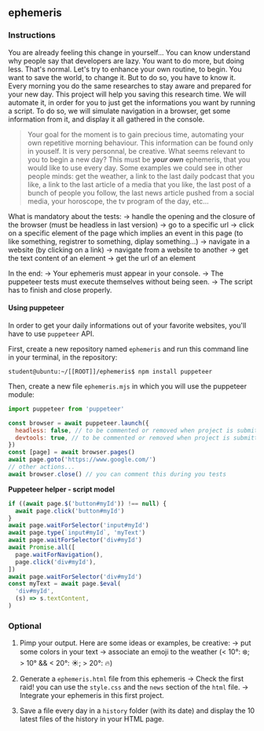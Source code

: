 ## ephemeris

### Instructions

You are already feeling this change in yourself... You can know understand why people say that developers are lazy. You want to do more, but doing less. That's normal.
Let's try to enhance your own routine, to begin.
You want to save the world, to change it. But to do so, you have to know it. Every morning you do the same researches to stay aware and prepared for your new day. This project will help you saving this research time. We will automate it, in order for you to just get the informations you want by running a script. To do so, we will simulate navigation in a browser, get some information from it, and display it all gathered in the console.

> Your goal for the moment is to gain precious time, automating your own repetitive morning behaviour.
> This information can be found only in youself. It is very personnal, be creative. What seems relevant to you to begin a new day? This must be ***your own*** ephemeris, that you would like to use every day.
> Some examples we could see in other people minds: get the weather, a link to the last daily podcast that you like, a link to the last article of a media that you like, the last post of a bunch of people you follow, the last news article pushed from a social media, your horoscope, the tv program of the day, etc...

What is mandatory about the tests:
-> handle the opening and the closure of the browser (must be headless in last version)
-> go to a specific url
-> click on a specific element of the page which implies an event in this page (to like something, registrer to something, diplay something...)
-> navigate in a website (by clicking on a link)
-> navigate from a website to another
-> get the text content of an element
-> get the url of an element

In the end:
-> Your ephemeris must appear in your console.
-> The puppeteer tests must execute themselves without being seen.
-> The script has to finish and close properly.

#### Using puppeteer

In order to get your daily informations out of your favorite websites, you'll have to use `puppeteer` API.

First, create a new repository named `ephemeris` and run this command line in your terminal, in the repository:
```console
student@ubuntu:~/[[ROOT]]/ephemeris$ npm install puppeteer
```

Then, create a new file `ephemeris.mjs` in which you will use the puppeteer module:
```js
import puppeteer from 'puppeteer'

const browser = await puppeteer.launch({
  headless: false, // to be commented or removed when project is submitted
  devtools: true, // to be commented or removed when project is submitted
})
const [page] = await browser.pages()
await page.goto('https://www.google.com/')
// other actions...
await browser.close() // you can comment this during you tests
```

**Puppeteer helper - script model**

```javascript
if ((await page.$('button#myId')) !== null) {
  await page.click('button#myId')
}
await page.waitForSelector('input#myId')
await page.type(`input#myId`, 'myText')
await page.waitForSelector('div#myId')
await Promise.all([
  page.waitForNavigation(),
  page.click('div#myId'),
])
await page.waitForSelector('div#myId')
const myText = await page.$eval(
  'div#myId',
  (s) => s.textContent,
)
```

### Optional

1. Pimp your output. Here are some ideas or examples, be creative:
-> put some colors in your text
-> associate an emoji to the weather (< 10°: ❄️; > 10° && < 20°: ☀️; > 20°: 🔥)

2. Generate a `ephemeris.html` file from this ephemeris
-> Check the first raid! you can use the `style.css` and the `news` section of the `html` file.
-> Integrate your ephemeris in this first project.

3. Save a file every day in a `history` folder (with its date) and display the 10 latest files of the history in your HTML page.
